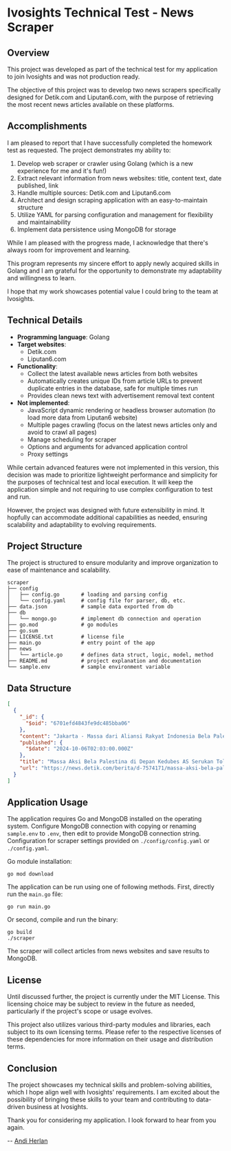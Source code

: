 # Ivosights Technical Test - News Scraper

## Overview

This project was developed as part of the technical test for my application to join Ivosights and was not production ready.

The objective of this project was to develop two news scrapers specifically designed for Detik.com and Liputan6.com, with the purpose of retrieving the most recent news articles available on these platforms.

## Accomplishments

I am pleased to report that I have successfully completed the homework test as requested. The project demonstrates my ability to:

1. Develop web scraper or crawler using Golang (which is a new experience for me and it's fun!)
2. Extract relevant information from news websites: title, content text, date published, link
3. Handle multiple sources: Detik.com and Liputan6.com
4. Architect and design scraping application with an easy-to-maintain structure
5. Utilize YAML for parsing configuration and management for flexibility and maintainability
6. Implement data persistence using MongoDB for storage

While I am pleased with the progress made, I acknowledge that there's always room for improvement and learning.

This program represents my sincere effort to apply newly acquired skills in Golang and I am grateful for the opportunity to demonstrate my adaptability and willingness to learn.

I hope that my work showcases potential value I could bring to the team at Ivosights.

## Technical Details

- **Programming language**: Golang
- **Target websites**:
  - Detik.com
  - Liputan6.com
- **Functionality**:
  - Collect the latest available news articles from both websites
  - Automatically creates unique IDs from article URLs to prevent duplicate entries in the database, safe for multiple times run
  - Provides clean news text with advertisement removal text content
- **Not implemented**:
  - JavaScript dynamic rendering or headless browser automation (to load more data from Liputan6 website)
  - Multiple pages crawling (focus on the latest news articles only and avoid to crawl all pages)
  - Manage scheduling for scraper
  - Options and arguments for advanced application control
  - Proxy settings

While certain advanced features were not implemented in this version, this decision was made to prioritize lightweight performance and simplicity for the purposes of technical test and local execution. It will keep the application simple and not requiring to use complex configuration to test and run.

However, the project was designed with future extensibility in mind. It hopfully can accommodate additional capabilities as needed, ensuring scalability and adaptability to evolving requirements.

## Project Structure

The project is structured to ensure modularity and improve organization to ease of maintenance and scalability.

```
scraper
├── config
│   ├── config.go       # loading and parsing config
│   └── config.yaml     # config file for parser, db, etc.
├── data.json           # sample data exported from db
├── db
│   └── mongo.go        # implement db connection and operation
├── go.mod              # go modules
├── go.sum
├── LICENSE.txt         # license file
├── main.go             # entry point of the app
├── news
│   └── article.go      # defines data struct, logic, model, method
├── README.md           # project explanation and documentation
└── sample.env          # sample environment variable
```

## Data Structure

```json
[
  {
    "_id": {
      "$oid": "6701efd4843fe9dc485bba06"
    },
    "content": "Jakarta - Massa dari Aliansi Rakyat Indonesia Bela Palestina (ARI-BP) menggelar aksi bela Palestina di depan Kedutaan Besar Amerika Serikat (Kedubes AS). Massa menyerukan penolakan terhadap standar ganda yang diberikan terhadap perang yang berkecamuk antara Israel dan Hamas di Jalur Gaza.\"Dan juga kita sama-sama berdiri di depan sebuah bangunan Kedutaan Besar atau boleh saja kita sebut Kedutaan Besar standar ganda dunia Amerika Serikat, kita di sini menolak segala bentuk standar ganda karena apa bedanya kita dengan saudara-saudara kita di Palestina. Ini bukan isu agama, gender ini adalah isu kemanusiaan,\" kata koordinator orasi dari Aliansi Pemuda Indonesia untuk Palestina, Abdullah Mudarik di depan Kedutaan Besar Amerika Serikat, Jakarta Pusat, Minggu (6/10/2024).Abdullah mengatakan aksi ini merupakan bentuk pengamalan terhadap UUD 1945. Dia mengatakan aksi ini juga bentuk cinta untuk negara dan warga Palestina. \"Maka kita berdiri di sini adalah bentuk cinta kita kepada negara kita dan bentuk cinta kepada saudara kita di Palestina,\" ujarnya Dia mengatakan terjadi ironi lantaran warga Palestina belum merasakan kemerdekaan. Dia mengajak massa melanjutkan perjuangan untuk Palestina tak berhenti usai aksi ini selesai digelar.\"Sungguh ironi kita bisa berteriak merdeka dengan lantang, tapi saudara kita di Palestina belum dan akan mencicipinya,\" ujar Abdullah.\"Mari kita berjanji kepada diri masing-masing bahwasanya dalam peringatan satu tahun ini perjuangan akan terus berlangsung,\" tambahnya.Dia juga mengajak massa menyerukan free Palestine. Massa mengikuti seruan tersebut.\"Free free Palestine, free free Palestine. From the river to the sea, Palestine will be free. Palestina Palestina, bebaskan bebaskan. Israel Israel, go to hell,\" ujarnya dan diikuti massa.Aksi itu mengusung tema 'Perjuangan Bersama Memperingati 1 Tahun Genosida di Gaza dan 76 Tahun Perlawanan Palestina'. Tak semua massa melakukan long march dari Monas.Sebagian massa sudah berkumpul di depan Kedubes AS. Sementara itu, Jalan Medan Merdeka Selatan dari dua arah yang mengarah ke Monas maupun ke Stasiun Gambir juga ditutup.Massa tampak mengenakan baju bernuansa putih dan hitam. Mereka juga membawa bendera Palestina dan poster bergambar ibu yang menggendong anaknya.Massa juga membawa poster bertulisan 'Stop Genosida'. Selain itu, massa juga membawa sorban dan ikat kepala bertuliskan 'Palestina'.Aksi dimulai dengan pembacaan doa dan dzikir. Mereka mendoakan warga Palestina.\"Baik, mari kita mulai, dzikir dan doa yang akan kita panjatkan. Kita mohon kepada Allah agar memberikan keberkahan, keridoan,\" kata Sekertaris Umum FPI, Buya Husein yang memimpin dzikir.Kemudian, massa juga menyanyikan lagu Indonesia Raya. Lalu, massa melantunkan ayat suci Alquran. (mib/dek) aksi bela palestina palestina kedubes as",
    "published": {
      "$date": "2024-10-06T02:03:00.000Z"
    },
    "title": "Massa Aksi Bela Palestina di Depan Kedubes AS Serukan Tolak Standar Ganda",
    "url": "https://news.detik.com/berita/d-7574171/massa-aksi-bela-palestina-di-depan-kedubes-as-serukan-tolak-standar-ganda"
  }
]
```

## Application Usage

The application requires Go and MongoDB installed on the operating system. Configure MongoDB connection with copying or renaming `sample.env` to `.env`, then edit to provide MongoDB connection string. Configuration for scraper settings provided on `./config/config.yaml` or `./config.yaml`.

Go module installation:

```shell
go mod download
```

The application can be run using one of following methods. First, directly run the `main.go` file:

```shell
go run main.go
```

Or second, compile and run the binary:

```shell
go build
./scraper
```

The scraper will collect articles from news websites and save results to MongoDB.

## License

Until discussed further, the project is currently under the MIT License. This licensing choice may be subject to review in the future as needed, particularly if the project's scope or usage evolves.

This project also utilizes various third-party modules and libraries, each subject to its own licensing terms. Please refer to the respective licenses of these dependencies for more information on their usage and distribution terms.

## Conclusion

The project showcases my technical skills and problem-solving abilities, which I hope align well with Ivosights' requirements. I am excited about the possibility of bringing these skills to your team and contributing to data-driven business at Ivosights.

Thank you for considering my application. I look forward to hear from you again.

-- [Andi Herlan](https://github.com/akherlan)

